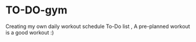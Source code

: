 # TO-DO-gym
Creating my own daily workout schedule To-Do list , A pre-planned workout is a good workout :)

